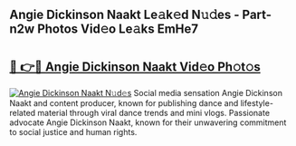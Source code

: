 ## Angie Dickinson Naakt Le𝚊k𝚎d N𝚞𝚍es - Part-n2w Photos Vid𝚎o Le𝚊ks EmHe7

# <h2><a href="http://fb0qc1.evod.top/?m=Angie+Dickinson+Naakt">🔗 👉🔴 Angie Dickinson Naakt Vid𝚎o Ph𝚘t𝚘s</a></h2>

[![Angie Dickinson Naakt N𝚞d𝚎s](https://i.imgur.com/8V9OHl7.gif)](http://fb0qc1.evod.top/?m=Angie+Dickinson+Naakt)
Social media sensation Angie Dickinson Naakt and content producer, known for publishing dance and lifestyle-related material through viral dance trends and mini vlogs. Passionate advocate Angie Dickinson Naakt, known for their unwavering commitment to social justice and human rights. 
